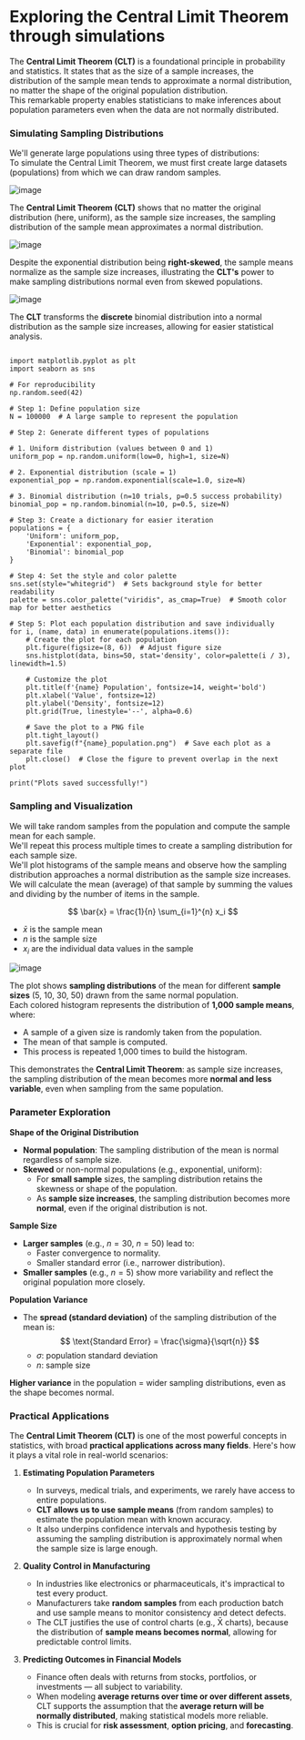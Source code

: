 # Exploring the Central Limit Theorem through simulations

The **Central Limit Theorem (CLT)** is a foundational principle in probability and statistics. It states that as the size of a sample increases, the distribution of the sample mean tends to approximate a normal distribution, no matter the shape of the original population distribution.  
This remarkable property enables statisticians to make inferences about population parameters even when the data are not normally distributed.

### Simulating Sampling Distributions

We'll generate large populations using three types of distributions:  
To simulate the Central Limit Theorem, we must first create large datasets (populations) from which we can draw random samples.

![image](https://github.com/user-attachments/assets/7d39b39f-bd1f-4839-b1ca-5c16b9284f9c)

The **Central Limit Theorem (CLT)** shows that no matter the original distribution (here, uniform), as the sample size increases, the sampling distribution of the sample mean approximates a normal distribution.

![image](https://github.com/user-attachments/assets/b6e44cd8-60dc-4dc2-a585-4266122a027c)

Despite the exponential distribution being **right-skewed**, the sample means normalize as the sample size increases, illustrating the **CLT's** power to make sampling distributions normal even from skewed populations.

![image](https://github.com/user-attachments/assets/4daddfb7-9bee-4366-8ade-0c982dd7f095)

The **CLT** transforms the **discrete** binomial distribution into a normal distribution as the sample size increases, allowing for easier statistical analysis.

<pre><code>
import matplotlib.pyplot as plt
import seaborn as sns

# For reproducibility
np.random.seed(42)

# Step 1: Define population size
N = 100000  # A large sample to represent the population

# Step 2: Generate different types of populations

# 1. Uniform distribution (values between 0 and 1)
uniform_pop = np.random.uniform(low=0, high=1, size=N)

# 2. Exponential distribution (scale = 1)
exponential_pop = np.random.exponential(scale=1.0, size=N)

# 3. Binomial distribution (n=10 trials, p=0.5 success probability)
binomial_pop = np.random.binomial(n=10, p=0.5, size=N)

# Step 3: Create a dictionary for easier iteration
populations = {
    'Uniform': uniform_pop,
    'Exponential': exponential_pop,
    'Binomial': binomial_pop
}

# Step 4: Set the style and color palette
sns.set(style="whitegrid")  # Sets background style for better readability
palette = sns.color_palette("viridis", as_cmap=True)  # Smooth color map for better aesthetics

# Step 5: Plot each population distribution and save individually
for i, (name, data) in enumerate(populations.items()):
    # Create the plot for each population
    plt.figure(figsize=(8, 6))  # Adjust figure size
    sns.histplot(data, bins=50, stat='density', color=palette(i / 3), linewidth=1.5)
    
    # Customize the plot
    plt.title(f'{name} Population', fontsize=14, weight='bold')
    plt.xlabel('Value', fontsize=12)
    plt.ylabel('Density', fontsize=12)
    plt.grid(True, linestyle='--', alpha=0.6)

    # Save the plot to a PNG file
    plt.tight_layout()
    plt.savefig(f"{name}_population.png")  # Save each plot as a separate file
    plt.close()  # Close the figure to prevent overlap in the next plot

print("Plots saved successfully!")
</code></pre>

### Sampling and Visualization

We will take random samples from the population and compute the sample mean for each sample.  
We'll repeat this process multiple times to create a sampling distribution for each sample size.  
We'll plot histograms of the sample means and observe how the sampling distribution approaches a normal distribution as the sample size increases.  
We will calculate the mean (average) of that sample by summing the values and dividing by the number of items in the sample.

$$
\bar{x} = \frac{1}{n} \sum_{i=1}^{n} x_i
$$

- $\bar{x}$ is the sample mean  
- $n$ is the sample size  
- $x_i$ are the individual data values in the sample  

![image](https://github.com/user-attachments/assets/343705a6-71a4-43bf-9957-97813e859bd1)

The plot shows **sampling distributions** of the mean for different **sample sizes** (5, 10, 30, 50) drawn from the same normal population.  
Each colored histogram represents the distribution of **1,000 sample means**, where:
- A sample of a given size is randomly taken from the population.
- The mean of that sample is computed.
- This process is repeated 1,000 times to build the histogram.

This demonstrates the **Central Limit Theorem**: as sample size increases, the sampling distribution of the mean becomes more **normal and less variable**, even when sampling from the same population.

### Parameter Exploration

**Shape of the Original Distribution**  
- **Normal population**: The sampling distribution of the mean is normal regardless of sample size.  
- **Skewed** or non-normal populations (e.g., exponential, uniform):  
  - For **small sample** sizes, the sampling distribution retains the skewness or shape of the population.  
  - As **sample size increases**, the sampling distribution becomes more **normal**, even if the original distribution is not.

**Sample Size**  
- **Larger samples** (e.g., $n=30$, $n=50$) lead to:  
  - Faster convergence to normality.  
  - Smaller standard error (i.e., narrower distribution).  
- **Smaller samples** (e.g., $n=5$) show more variability and reflect the original population more closely.

**Population Variance**  
- The **spread (standard deviation)** of the sampling distribution of the mean is:  
  $$
  \text{Standard Error} = \frac{\sigma}{\sqrt{n}}
  $$  
  - $\sigma$: population standard deviation  
  - $n$: sample size  

**Higher variance** in the population = wider sampling distributions, even as the shape becomes normal.

### Practical Applications

The **Central Limit Theorem (CLT)** is one of the most powerful concepts in statistics, with broad **practical applications across many fields**. Here's how it plays a vital role in real-world scenarios:

1. **Estimating Population Parameters**  
   - In surveys, medical trials, and experiments, we rarely have access to entire populations.  
   - **CLT allows us to use sample means** (from random samples) to estimate the population mean with known accuracy.  
   - It also underpins confidence intervals and hypothesis testing by assuming the sampling distribution is approximately normal when the sample size is large enough.

2. **Quality Control in Manufacturing**  
   - In industries like electronics or pharmaceuticals, it's impractical to test every product.  
   - Manufacturers take **random samples** from each production batch and use sample means to monitor consistency and detect defects.  
   - The CLT justifies the use of control charts (e.g., X̄ charts), because the distribution of **sample means becomes normal**, allowing for predictable control limits.

3. **Predicting Outcomes in Financial Models**  
   - Finance often deals with returns from stocks, portfolios, or investments — all subject to variability.  
   - When modeling **average returns over time or over different assets**, CLT supports the assumption that the **average return will be normally distributed**, making statistical models more reliable.  
   - This is crucial for **risk assessment**, **option pricing**, and **forecasting**.
